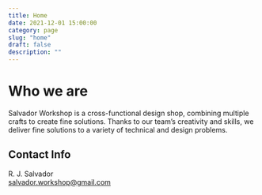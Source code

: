 ```yaml
---
title: Home
date: 2021-12-01 15:00:00
category: page
slug: "home"
draft: false
description: ""
---
```


# Who we are

Salvador Workshop is a cross-functional design shop, combining multiple crafts to create fine solutions. Thanks to our team’s creativity and skills, we deliver fine solutions to a variety of technical and design problems.

## Contact Info

R. J. Salvador  
salvador.workshop@gmail.com
